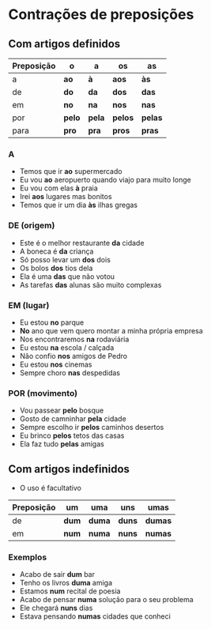 # Contrações de preposições

## Com artigos definidos

| Preposição | o | a | os | as |
| -- | -- | -- | -- | -- |
| a    | **ao**   | **à**    | **aos**   | **às** |
| de   | **do**   | **da**   | **dos**   | **das** |
| em   | **no**   | **na**   | **nos**   | **nas** |
| por  | **pelo** | **pela** | **pelos** | **pelas** |
| para | **pro**  | **pra**  | **pros**  | **pras** |

### A

* Temos que ir **ao** supermercado
* Eu vou **ao** aeropuerto quando viajo para muito longe
* Eu vou com elas **à** praia
* Irei **aos** lugares mas bonitos
* Temos que ir um dia **às** ilhas gregas

### DE (origem)

* Este é o melhor restaurante **da** cidade
* A boneca é **da** criança
* Só posso levar um **dos** dois
* Os bolos **dos** tios dela
* Ela é uma **das** que não votou
* As tarefas **das** alunas são muito complexas

### EM (lugar)

* Eu estou **no** parque
* **No** ano que vem quero montar a minha própria empresa
* Nos encontraremos **na** rodaviária
* Eu estou **na** escola / calçada
* Não confio **nos** amigos de Pedro
* Eu estou **nos** cinemas
* Sempre choro **nas** despedidas

### POR (movimento)

* Vou passear **pelo** bosque
* Gosto de camninhar **pela** cidade
* Sempre escolho ir **pelos** caminhos desertos
* Eu brinco **pelos** tetos das casas
* Ela faz tudo **pelas** amigas

## Com artigos indefinidos

* O uso é facultativo

| Preposição | um | uma | uns | umas |
| -- | -- | -- | -- | -- |
| de   | **dum**   | **duma**   | **duns**   | **dumas** |
| em   | **num**   | **numa**   | **nuns**   | **numas** |

### Exemplos

* Acabo de sair **dum** bar
* Tenho os livros **duma** amiga
* Estamos **num** recital de poesia
* Acabo de pensar **numa** solução para o seu problema
* Ele chegará **nuns** dias
* Estava pensando **numas** cidades que conheci
